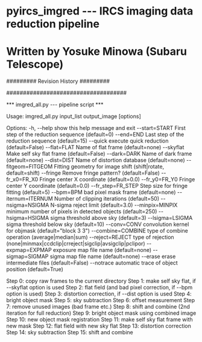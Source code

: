 # pyircs_imgred --- IRCS imaging data reduction pipeline
# Written by Yosuke Minowa (Subaru Telescope)

######### Revision History #########

####################################

*** imgred_all.py --- pipeline script ***

Usage: imgred_all.py input_list output_image [options]

Options:
  -h, --help         show this help message and exit
  --start=START      First step of the reduction sequence (default=0)
  --end=END          Last step of the reduction sequence (default=15)
  --quick            execute quick reduction (default=False)
  --flat=FLAT        Name of flat frame (default=none)
  --skyflat          Make self sky flat frame (default=False)
  --dark=DARK        Name of dark frame (default=none)
  --dist=DIST        Name of distortion database (default=none)
  --fitgeom=FITGEOM  Fitting geometry for image shift (shift|rotate,
                     default=shift)
  --fringe           Remove fringe pattern? (default=False)
  --fr_x0=FR_X0      Fringe center X coordinate (default=0.0)
  --fr_y0=FR_Y0      Fringe center Y coordinate (default=0.0)
  --fr_step=FR_STEP  Step size for fringe fitting (default=5)
  --bpm=BPM          bad pixel mask frame (default=none)
  --iternum=ITERNUM  Number of clipping iterations (default=50)
  --nsigma=NSIGMA    N-sigma reject limit (default=3.0)
  --minpix=MINPIX    minimum number of pixels in detected objects
                     (default=250)
  --hsigma=HSIGMA    sigma threshold above sky (default=3)
  --lsigma=LSIGMA    sigma threshold below sky (default=10)
  --conv=CONV        convolution kernel for objmask (default="block 3 3")
  --combine=COMBINE  type of combine operation (average|median|sum)
  --reject=REJECT    type of rejection
                     (none|minmax|ccdclip|crreject|sigclip|avsigclip|pclipor)
  --expmap=EXPMAP    exposure map file name (default=none)
  --sigmap=SIGMAP    sigma map file name (default=none)
  --erase            erase intermediate files (default=False)
  --notrace          automatic trace of object position (default=True)

Step 0: copy raw frames to the current directory
Step 1: make self sky flat, if --skyflat option is used
Step 2: flat field (and bad pixel correction, if --bpm option is used)
Step 3: distortion correction, if --dist option is used
Step 4: bright object mask
Step 5: sky subtraction
Step 6: offset measurement 
Step 7: remove unused images (bad frame etc.) 
Step 8: shift and combine
(2nd iteration for full reduction)
Step 9: bright object mask using combined image
Step 10: new object mask registration
Step 11: make self sky flat frame with new mask
Step 12: flat field with new sky flat
Step 13: distortion correction
Step 14: sky subtraction
Step 15: shift and combine
